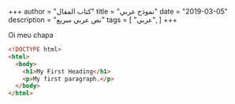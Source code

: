 +++
author = "كتاب المقال"
title = "نموذج عربي"
date = "2019-03-05"
description = "نص عربي سريع"
tags = [
    "عربي",
]
+++

Oi meu chapa

```html
<!DOCTYPE html>
<html>
  <body>
    <h1>My First Heading</h1>
    <p>My first paragraph.</p>
  </body>
</html>
```
